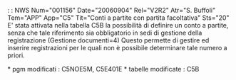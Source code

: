 :  : NWS Num="001156" Date="20060904" Rel="V2R2" Atr="S. Buffoli" Tem="APP" App="C5" Tit="Conti a partite con partita facoltativa" Sts="20"
E' stata attivata nella tabella C5B la possibilità di definire un conto a partite, senza che tale riferimento sia obbligatorio in sedi di gestione della registrazione (Gestione documenti=4) Questo permette di gestire ed inserire registrazioni per le quali non è possibile determinare tale
numero a priori.

\* pgm modificati :  C5NOE5M, C5E401E
\* tabelle modificate :  C5B
